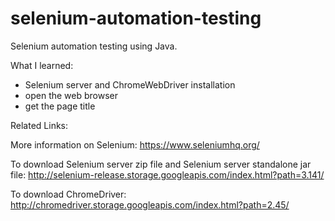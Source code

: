 # selenium-automation-testing

Selenium automation testing using Java. 

What I learned:
- Selenium server and ChromeWebDriver installation
- open the web browser
- get the page title

Related Links:

More information on Selenium: https://www.seleniumhq.org/

To download Selenium server zip file and Selenium server standalone jar file: http://selenium-release.storage.googleapis.com/index.html?path=3.141/

To download ChromeDriver: http://chromedriver.storage.googleapis.com/index.html?path=2.45/




